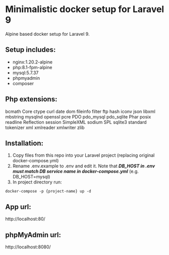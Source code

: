 # Minimalistic docker setup for Laravel 9
Alpine based docker setup for Laravel 9.

## Setup includes:
* nginx:1.20.2-alpine
* php:8.1-fpm-alpine
* mysql:5.7.37
* phpmyadmin
* composer

## Php extensions: 
bcmath
Core
ctype
curl
date
dom
fileinfo
filter
ftp
hash
iconv
json
libxml
mbstring
mysqlnd
openssl
pcre
PDO
pdo_mysql
pdo_sqlite
Phar
posix
readline
Reflection
session
SimpleXML
sodium
SPL
sqlite3
standard
tokenizer
xml
xmlreader
xmlwriter
zlib

## Installation:
1. Copy files from this repo into your Laravel project (replacing original docker-compose.yml)
2. Rename .env.example to .env and edit it. Note that ***DB_HOST in .env must match DB service name in docker-compose.yml*** (e.g. DB_HOST=mysql)
3. In project directory run:
```
docker-compose -p {project-name} up -d
```

## App url:
http://localhost:80/

## phpMyAdmin url:
http://localhost:8080/
